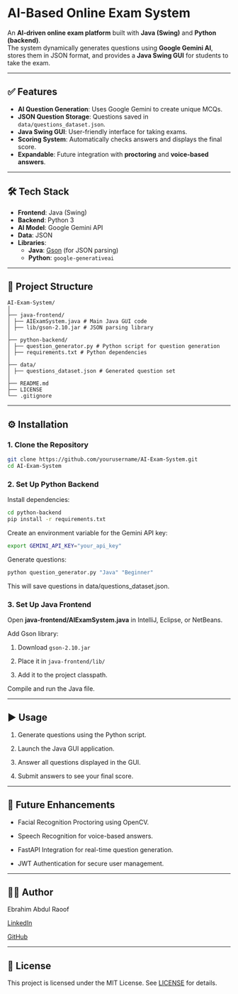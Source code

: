 # AI-Based Online Exam System

An **AI-driven online exam platform** built with **Java (Swing)** and **Python (backend)**.  
The system dynamically generates questions using **Google Gemini AI**, stores them in JSON format, and provides a **Java Swing GUI** for students to take the exam.

---

## ✅ Features
- **AI Question Generation**: Uses Google Gemini to create unique MCQs.
- **JSON Question Storage**: Questions saved in `data/questions_dataset.json`.
- **Java Swing GUI**: User-friendly interface for taking exams.
- **Scoring System**: Automatically checks answers and displays the final score.
- **Expandable**: Future integration with **proctoring** and **voice-based answers**.

---

## 🛠 Tech Stack
- **Frontend**: Java (Swing)
- **Backend**: Python 3
- **AI Model**: Google Gemini API
- **Data**: JSON
- **Libraries**:
  - **Java**: [Gson](https://github.com/google/gson) (for JSON parsing)
  - **Python**: `google-generativeai`

---

## 📂 Project Structure
    AI-Exam-System/
    │
    ├── java-frontend/
    │ ├── AIExamSystem.java # Main Java GUI code
    │ ├── lib/gson-2.10.jar # JSON parsing library
    │
    ├── python-backend/
    │ ├── question_generator.py # Python script for question generation
    │ ├── requirements.txt # Python dependencies
    │
    ├── data/
    │ ├── questions_dataset.json # Generated question set
    │
    ├── README.md
    ├── LICENSE
    └── .gitignore

---

## ⚙️ Installation

### **1. Clone the Repository**
```bash
git clone https://github.com/yourusername/AI-Exam-System.git
cd AI-Exam-System
```

### **2. Set Up Python Backend**

Install dependencies:

```bash
cd python-backend
pip install -r requirements.txt
```

Create an environment variable for the Gemini API key:

```bash
export GEMINI_API_KEY="your_api_key"
```

Generate questions:

```bash
python question_generator.py "Java" "Beginner"
```

This will save questions in data/questions_dataset.json.

### **3. Set Up Java Frontend**
Open **java-frontend/AIExamSystem.java** in IntelliJ, Eclipse, or NetBeans.

Add Gson library:

1. Download `gson-2.10.jar`

2. Place it in `java-frontend/lib/`

3. Add it to the project classpath.

Compile and run the Java file.

---

## ▶️ Usage
1. Generate questions using the Python script.

2. Launch the Java GUI application.

3. Answer all questions displayed in the GUI.

4. Submit answers to see your final score.

---

## 🔗 Future Enhancements
- Facial Recognition Proctoring using OpenCV.

- Speech Recognition for voice-based answers.

- FastAPI Integration for real-time question generation.

- JWT Authentication for secure user management.

---

## 👨‍💻 Author
Ebrahim Abdul Raoof

[LinkedIn](https://www.linkedin.com/in/ebrahim-ar/)

[GitHub](https://github.com/EbrahimAR)

---

## 📜 License
This project is licensed under the MIT License. See [LICENSE](https://github.com/EbrahimAR/AIExamSystem/blob/main/LICENSE) for details.
